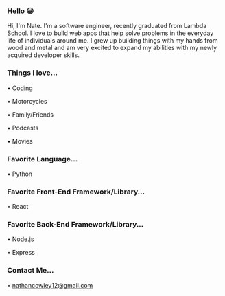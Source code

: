 ### Hello 😀

<!--
**natethegreat5413/natethegreat5413** is a ✨ _special_ ✨ repository because its `README.md` (this file) appears on your GitHub profile.

Here are some ideas to get you started:

- 🔭 I’m currently working on ...
- 🌱 I’m currently learning ...
- 👯 I’m looking to collaborate on ...
- 🤔 I’m looking for help with ...
- 💬 Ask me about ...
- 📫 How to reach me: ...
- 😄 Pronouns: ...
- ⚡ Fun fact: ...
-->
Hi, I'm Nate.  I'm a software engineer, recently graduated from Lambda School.  I love to build web apps that help solve problems in the everyday life of individuals around me.  I grew up building things with my hands from wood and metal and am very excited to expand my abilities with my newly acquired developer skills.

### Things I love...
  • Coding

  • Motorcycles

  • Family/Friends

  • Podcasts

  • Movies

### Favorite Language...
  • Python

### Favorite Front-End Framework/Library...
  • React

### Favorite Back-End Framework/Library...
  • Node.js

  • Express

### Contact Me...
  • nathancowley12@gmail.com
